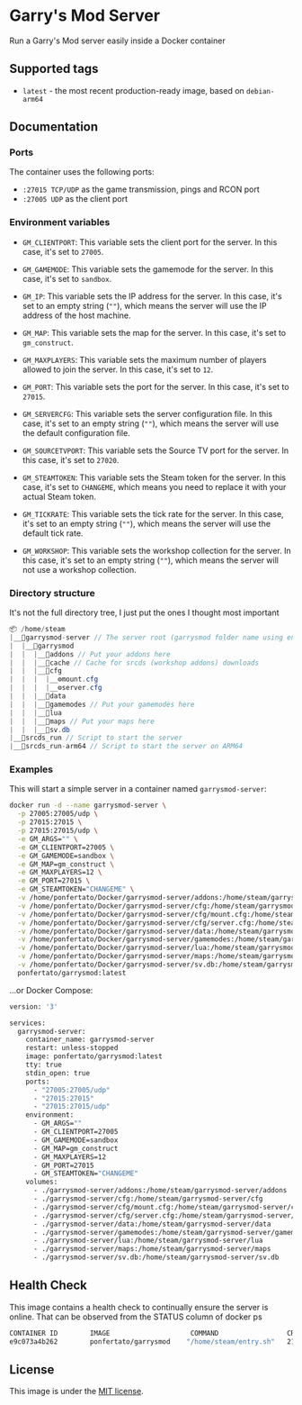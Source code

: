**Garry's Mod Server**
=====================

Run a Garry's Mod server easily inside a Docker container

**Supported tags**
-----------------

* `latest` - the most recent production-ready image, based on `debian-arm64`

**Documentation**
----------------

### Ports
The container uses the following ports:
* `:27015 TCP/UDP` as the game transmission, pings and RCON port
* `:27005 UDP` as the client port

### Environment variables

* `GM_CLIENTPORT`: This variable sets the client port for the server. In this case, it's set to `27005`.

* `GM_GAMEMODE`: This variable sets the gamemode for the server. In this case, it's set to `sandbox`.

* `GM_IP`: This variable sets the IP address for the server. In this case, it's set to an empty string (`""`), which means the server will use the IP address of the host machine.

* `GM_MAP`: This variable sets the map for the server. In this case, it's set to `gm_construct`.

* `GM_MAXPLAYERS`: This variable sets the maximum number of players allowed to join the server. In this case, it's set to `12`.

* `GM_PORT`: This variable sets the port for the server. In this case, it's set to `27015`.

* `GM_SERVERCFG`: This variable sets the server configuration file. In this case, it's set to an empty string (`""`), which means the server will use the default configuration file.

* `GM_SOURCETVPORT`: This variable sets the Source TV port for the server. In this case, it's set to `27020`.

* `GM_STEAMTOKEN`: This variable sets the Steam token for the server. In this case, it's set to `CHANGEME`, which means you need to replace it with your actual Steam token.

* `GM_TICKRATE`: This variable sets the tick rate for the server. In this case, it's set to an empty string (`""`), which means the server will use the default tick rate.

* `GM_WORKSHOP`: This variable sets the workshop collection for the server. In this case, it's set to an empty string (`""`), which means the server will not use a workshop collection.

### Directory structure
It's not the full directory tree, I just put the ones I thought most important

```cs
📦 /home/steam
|__📁garrysmod-server // The server root (garrysmod folder name using env)
|  |__📁garrysmod
|  |  |__📁addons // Put your addons here
|  |  |__📁cache // Cache for srcds (workshop addons) downloads
|  |  |__📁cfg
|  |  |  |__⚙️mount.cfg
|  |  |  |__⚙️server.cfg
|  |  |__📁data
|  |  |__📁gamemodes // Put your gamemodes here
|  |  |__📁lua
|  |  |__📁maps // Put your maps here
|  |  |__💾sv.db
|__📃srcds_run // Script to start the server
|__📃srcds_run-arm64 // Script to start the server on ARM64
```

### Examples

This will start a simple server in a container named `garrysmod-server`:
```sh
docker run -d --name garrysmod-server \
  -p 27005:27005/udp \
  -p 27015:27015 \
  -p 27015:27015/udp \
  -e GM_ARGS="" \
  -e GM_CLIENTPORT=27005 \
  -e GM_GAMEMODE=sandbox \
  -e GM_MAP=gm_construct \
  -e GM_MAXPLAYERS=12 \
  -e GM_PORT=27015 \
  -e GM_STEAMTOKEN="CHANGEME" \
  -v /home/ponfertato/Docker/garrysmod-server/addons:/home/steam/garrysmod-server/addons \
  -v /home/ponfertato/Docker/garrysmod-server/cfg:/home/steam/garrysmod-server/cfg \
  -v /home/ponfertato/Docker/garrysmod-server/cfg/mount.cfg:/home/steam/garrysmod-server/cfg/mount.cfg \
  -v /home/ponfertato/Docker/garrysmod-server/cfg/server.cfg:/home/steam/garrysmod-server/cfg/server.cfg \
  -v /home/ponfertato/Docker/garrysmod-server/data:/home/steam/garrysmod-server/data \
  -v /home/ponfertato/Docker/garrysmod-server/gamemodes:/home/steam/garrysmod-server/gamemodes \
  -v /home/ponfertato/Docker/garrysmod-server/lua:/home/steam/garrysmod-server/lua \
  -v /home/ponfertato/Docker/garrysmod-server/maps:/home/steam/garrysmod-server/maps \
  -v /home/ponfertato/Docker/garrysmod-server/sv.db:/home/steam/garrysmod-server/sv.db \
  ponfertato/garrysmod:latest
```

...or Docker Compose:
```sh
version: '3'

services:
  garrysmod-server:
    container_name: garrysmod-server
    restart: unless-stopped
    image: ponfertato/garrysmod:latest
    tty: true
    stdin_open: true
    ports:
      - "27005:27005/udp"
      - "27015:27015"
      - "27015:27015/udp"
    environment:
      - GM_ARGS=""
      - GM_CLIENTPORT=27005
      - GM_GAMEMODE=sandbox
      - GM_MAP=gm_construct
      - GM_MAXPLAYERS=12
      - GM_PORT=27015
      - GM_STEAMTOKEN="CHANGEME"
    volumes:
      - ./garrysmod-server/addons:/home/steam/garrysmod-server/addons
      - ./garrysmod-server/cfg:/home/steam/garrysmod-server/cfg
      - ./garrysmod-server/cfg/mount.cfg:/home/steam/garrysmod-server/cfg/mount.cfg
      - ./garrysmod-server/cfg/server.cfg:/home/steam/garrysmod-server/cfg/server.cfg
      - ./garrysmod-server/data:/home/steam/garrysmod-server/data
      - ./garrysmod-server/gamemodes:/home/steam/garrysmod-server/gamemodes
      - ./garrysmod-server/lua:/home/steam/garrysmod-server/lua
      - ./garrysmod-server/maps:/home/steam/garrysmod-server/maps
      - ./garrysmod-server/sv.db:/home/steam/garrysmod-server/sv.db
```

**Health Check**
----------------

This image contains a health check to continually ensure the server is online. That can be observed from the STATUS column of docker ps

```sh
CONTAINER ID        IMAGE                    COMMAND                 CREATED             STATUS                    PORTS                                                                                     NAMES
e9c073a4b262        ponfertato/garrysmod    "/home/steam/entry.sh"   21 minutes ago      Up 21 minutes (healthy)   0.0.0.0:27005->27005/udp, 0.0.0.0:27015->27015/tcp, 0.0.0.0:27015->27015/udp   distracted_cerf
```

**License**
----------

This image is under the [MIT license](licence).